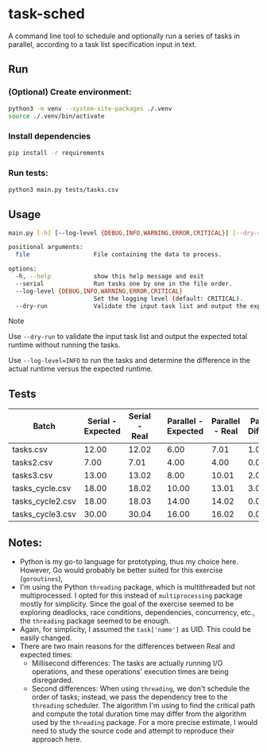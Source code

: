 # task-sched

A command line tool to schedule and optionally run a series of tasks in parallel, according to a task list specification input in text.

## Run

### (Optional) Create environment:

```bash
python3 -m venv --system-site-packages ./.venv
source ./.venv/bin/activate
```
### Install dependencies
```bash
pip install -r requirements
```

### Run tests:

```bash
python3 main.py tests/tasks.csv
```

## Usage

```bash
main.py [-h] [--log-level {DEBUG,INFO,WARNING,ERROR,CRITICAL}] [--dry-run] file

positional arguments:
  file                  File containing the data to process.

options:
  -h, --help            show this help message and exit
  --serial              Run tasks one by one in the file order.
  --log-level {DEBUG,INFO,WARNING,ERROR,CRITICAL}
                        Set the logging level (default: CRITICAL).
  --dry-run             Validate the input task list and output the expected total runtime.
```

> [!NOTE]
> Use `--dry-run` to validate the input task list and output the expected total runtime without running the tasks.
> 
> Use `--log-level=INFO` to run the tasks and determine the difference in the actual runtime versus the expected runtime.

## Tests

Batch| Serial - Expected  | Serial - Real  || Parallel - Expected |Parallel - Real |Parallel - Difference|
|-|-|-|-|-|-|-|
tasks.csv| 12.00| 12.02|| 6.00 |7.01 | 1.01|
tasks2.csv| 7.00| 7.01|| 4.00 |4.00 | 0.004|
tasks3.csv| 13.00| 13.02|| 8.00 |10.01 | 2.01|
tasks_cycle.csv| 18.00| 18.02|| 10.00 |13.01 | 3.01|
tasks_cycle2.csv| 18.00| 18.03|| 14.00 |14.02 | 0.02|
tasks_cycle3.csv| 30.00| 30.04|| 16.00 |16.02 | 0.02|


## Notes:

- Python is my go-to language for prototyping, thus my choice here. However, Go would probably be better suited for this exercise (`goroutines`), 
- I'm using the Python `threading` package, which is multithreaded but not multiprocessed. I opted for this instead of `multiprocessing` package mostly for simplicity. Since the goal of the exercise seemed to be exploring deadlocks, race conditions, dependencies, concurrency, etc., the `threading` package seemed to be enough.
- Again, for simplicity, I assumed the `task['name']` as UID. This could be easily changed. 
- There are two main reasons for the differences between Real and expected times:
  - Millisecond differences: The tasks are actually running I/O operations, and these operations' execution times are being disregarded.
  - Second differences: When using `threading`, we don't schedule the order of tasks; instead, we pass the dependency tree to the `threading` scheduler. The algorithm I'm using to find the critical path and compute the total duration time may differ from the algorithm used by the `threading` package. For a more precise estimate, I would need to study the source code and attempt to reproduce their approach here. 